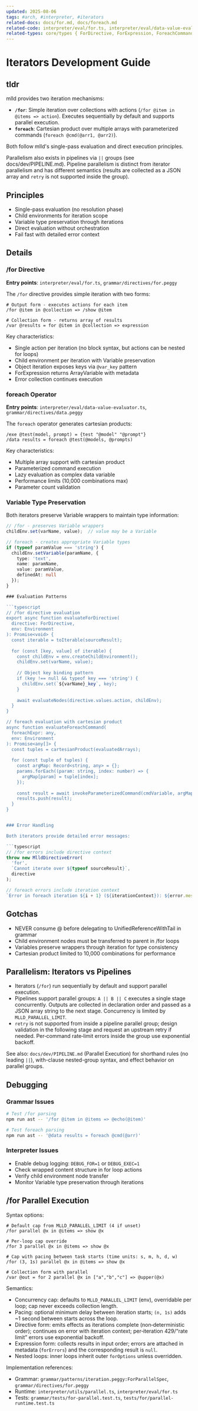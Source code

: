 ```yaml
---
updated: 2025-08-06
tags: #arch, #interpreter, #iterators
related-docs: docs/for.md, docs/foreach.md
related-code: interpreter/eval/for.ts, interpreter/eval/data-value-evaluator.ts, interpreter/utils/cartesian-product.ts
related-types: core/types { ForDirective, ForExpression, ForeachCommandExpression }
---
```


# Iterators Development Guide

## tldr

mlld provides two iteration mechanisms:
- **`/for`**: Simple iteration over collections with actions (`/for @item in @items => action`). Executes sequentially by default and supports parallel execution.
- **`foreach`**: Cartesian product over multiple arrays with parameterized commands (`foreach @cmd(@arr1, @arr2)`).

Both follow mlld's single-pass evaluation and direct execution principles.

Parallelism also exists in pipelines via `||` groups (see docs/dev/PIPELINE.md). Pipeline parallelism is distinct from iterator parallelism and has different semantics (results are collected as a JSON array and `retry` is not supported inside the group).

## Principles

- Single-pass evaluation (no resolution phase)
- Child environments for iteration scope
- Variable type preservation through iterations
- Direct evaluation without orchestration
- Fail fast with detailed error context

## Details

### /for Directive

**Entry points**: `interpreter/eval/for.ts`, `grammar/directives/for.peggy`

The `/for` directive provides simple iteration with two forms:

```mlld
# Output form - executes actions for each item
/for @item in @collection => /show @item

# Collection form - returns array of results  
/var @results = for @item in @collection => expression
```

Key characteristics:
- Single action per iteration (no block syntax, but actions can be nested for loops)
- Child environment per iteration with Variable preservation
- Object iteration exposes keys via `@var_key` pattern
- ForExpression returns ArrayVariable with metadata
- Error collection continues execution
  

### foreach Operator

**Entry points**: `interpreter/eval/data-value-evaluator.ts`, `grammar/directives/data.peggy`

The `foreach` operator generates cartesian products:

```mlld
/exe @test(model, prompt) = {test "@model" "@prompt"}
/data results = foreach @test(@models, @prompts)
```

Key characteristics:
- Multiple array support with cartesian product
- Parameterized command execution
- Lazy evaluation as complex data variable
- Performance limits (10,000 combinations max)
- Parameter count validation

### Variable Type Preservation

Both iterators preserve Variable wrappers to maintain type information:

```typescript
// /for - preserves Variable wrappers
childEnv.set(varName, value);  // value may be a Variable

// foreach - creates appropriate Variable types
if (typeof paramValue === 'string') {
  childEnv.setVariable(paramName, {
    type: 'text',
    name: paramName,
    value: paramValue,
    definedAt: null
  });
}

### Evaluation Patterns

```typescript
// /for directive evaluation
export async function evaluateForDirective(
  directive: ForDirective,
  env: Environment
): Promise<void> {
  const iterable = toIterable(sourceResult);
  
  for (const [key, value] of iterable) {
    const childEnv = env.createChildEnvironment();
    childEnv.set(varName, value);
    
    // Object key binding pattern
    if (key !== null && typeof key === 'string') {
      childEnv.set(`${varName}_key`, key);
    }
    
    await evaluateNodes(directive.values.action, childEnv);
  }
}

// foreach evaluation with cartesian product
async function evaluateForeachCommand(
  foreachExpr: any,
  env: Environment
): Promise<any[]> {
  const tuples = cartesianProduct(evaluatedArrays);
  
  for (const tuple of tuples) {
    const argMap: Record<string, any> = {};
    params.forEach((param: string, index: number) => {
      argMap[param] = tuple[index];
    });
    
    const result = await invokeParameterizedCommand(cmdVariable, argMap, env);
    results.push(result);
  }
}


### Error Handling

Both iterators provide detailed error messages:

```typescript
// /for errors include directive context
throw new MlldDirectiveError(
  'for',
  `Cannot iterate over ${typeof sourceResult}`,
  directive
);

// foreach errors include iteration context
`Error in foreach iteration ${i + 1} (${iterationContext}): ${error.message}`
```

## Gotchas

- NEVER consume @ before delegating to UnifiedReferenceWithTail in grammar
- Child environment nodes must be transferred to parent in /for loops
- Variables preserve wrappers through iteration for type consistency
- Cartesian product limited to 10,000 combinations for performance

## Parallelism: Iterators vs Pipelines

- Iterators (`/for`) run sequentially by default and support parallel execution.
- Pipelines support parallel groups: `A || B || C` executes a single stage concurrently. Outputs are collected in declaration order and passed as a JSON array string to the next stage. Concurrency is limited by `MLLD_PARALLEL_LIMIT`.
- `retry` is not supported from inside a pipeline parallel group; design validation in the following stage and request an upstream retry if needed. Per‑command rate‑limit errors inside the group use exponential backoff.

See also: `docs/dev/PIPELINE.md` (Parallel Execution) for shorthand rules (no leading `||`), with-clause nested-group syntax, and effect behavior on parallel groups.

## Debugging

### Grammar Issues
```bash
# Test /for parsing
npm run ast -- '/for @item in @items => @echo(@item)'

# Test foreach parsing  
npm run ast -- '@data results = foreach @cmd(@arr)'
```

### Interpreter Issues
- Enable debug logging: `DEBUG_FOR=1` or `DEBUG_EXEC=1`
- Check wrapped content structure in for loop actions
- Verify child environment node transfer
- Monitor Variable type preservation through iterations

## /for Parallel Execution

Syntax options:

```mlld
# Default cap from MLLD_PARALLEL_LIMIT (4 if unset)
/for parallel @x in @items => show @x

# Per-loop cap override
/for 3 parallel @x in @items => show @x

# Cap with pacing between task starts (time units: s, m, h, d, w)
/for (3, 1s) parallel @x in @items => show @x

# Collection form with parallel
/var @out = for 2 parallel @x in ["a","b","c"] => @upper(@x)
```

Semantics:
- Concurrency cap: defaults to `MLLD_PARALLEL_LIMIT` (env), overridable per loop; cap never exceeds collection length.
- Pacing: optional minimum delay between iteration starts; `(n, 1s)` adds ~1 second between starts across the loop.
- Directive form: emits effects as iterations complete (non‑deterministic order); continues on error with iteration context; per‑iteration 429/“rate limit” errors use exponential backoff.
- Expression form: collects results in input order; errors are attached in metadata (`forErrors`) and the corresponding result is `null`.
- Nested loops: inner loops inherit outer `forOptions` unless overridden.

Implementation references:
- Grammar: `grammar/patterns/iteration.peggy:ForParallelSpec`, `grammar/directives/for.peggy`
- Runtime: `interpreter/utils/parallel.ts`, `interpreter/eval/for.ts`
- Tests: `grammar/tests/for-parallel.test.ts`, `tests/for/parallel-runtime.test.ts`
